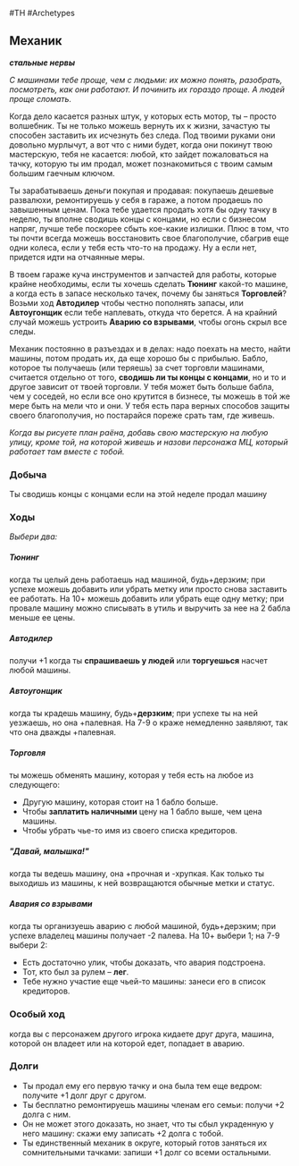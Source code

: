 #TH #Archetypes 

## Механик
***стальные нервы***

*С машинами тебе проще, чем с людьми: их можно понять, разобрать, посмотреть, как они работают. И починить их гораздо проще. А людей проще сломать.*

Когда дело касается разных штук, у которых есть мотор, ты – просто волшебник. Ты не только можешь вернуть их к жизни, зачастую ты способен заставить их исчезнуть без следа. Под твоими руками они довольно мурлычут, а вот что с ними будет, когда они покинут твою мастерскую, тебя не касается: любой, кто зайдет пожаловаться на тачку, которую ты им продал, может познакомиться с твоим самым большим гаечным ключом.

Ты зарабатываешь деньги покупая и продавая: покупаешь дешевые развалюхи, ремонтируешь у себя в гараже, а потом продаешь по завышенным ценам. Пока тебе удается продать хотя бы одну тачку в неделю, ты вполне сводишь концы с концами, но если с бизнесом напряг, лучше тебе поскорее сбыть кое-какие излишки. Плюс в том, что ты почти всегда можешь восстановить свое благополучие, сбагрив еще одни колеса, если у тебя есть что-то на продажу. Ну а если нет, придется идти на отчаянные меры.

В твоем гараже куча инструментов и запчастей для работы, которые крайне необходимы, если ты хочешь сделать **Тюнинг** какой-то машине, а когда есть в запасе несколько тачек, почему бы заняться **Торговлей**? Возьми ход **Автодилер** чтобы честно пополнять запасы, или **Автоугонщик** если тебе наплевать, откуда что берется. А на крайний случай можешь устроить **Аварию со взрывами**, чтобы огонь скрыл все следы.

Механик постоянно в разъездах и в делах: надо поехать на место, найти машины, потом продать их, да еще хорошо бы с прибылью. Бабло, которое ты получаешь (или теряешь) за счет торговли машинами, считается отдельно от того, **сводишь ли ты концы с концами**, но и то и другое зависит от твоей торговли. У тебя может быть больше бабла, чем у соседей, но если все оно крутится в бизнесе, ты можешь в той же мере быть на мели что и они. У тебя есть пара верных способов защиты своего благополучия, но постарайся пореже срать там, где живешь.

*Когда вы рисуете план раёна, добавь свою мастерскую на любую улицу, кроме той, на которой живешь и назови персонажа МЦ, который работает там вместе с тобой.*

### Добыча
Ты сводишь концы с концами если на этой неделе продал машину

### Ходы
*Выбери два:*

##### Тюнинг
когда ты целый день работаешь над машиной, будь+дерзким; при успехе можешь добавить или убрать метку или просто снова заставить ее работать. На 10+ можешь добавить или убрать еще одну метку; при провале машину можно списывать в утиль и выручить за нее на 2 бабла меньше ее цены. 

##### Автодилер
получи +1 когда ты **спрашиваешь у людей** или **торгуешься** насчет любой машины.

##### Автоугонщик
когда ты крадешь машину, будь+**дерзким**; при успехе ты на ней уезжаешь, но она +палевная. На 7-9 о краже немедленно заявляют, так что она дважды +палевная. 

##### Торговля
ты можешь обменять машину, которая у тебя есть на любое из следующего: 
- Другую машину, которая стоит на 1 бабло больше. 
- Чтобы **заплатить наличными** цену на 1 бабло выше, чем цена машины. 
- Чтобы убрать чье-то имя из своего списка кредиторов. 

##### "Давай, малышка!"
когда ты ведешь машину, она +прочная и -хрупкая. Как только ты выходишь из машины, к ней возвращаются обычные метки и статус. 

##### Авария со взрывами
когда ты организуешь аварию с любой машиной, будь+дерзким; при успехе владелец машины получает -2 палева.
На 10+ выбери 1; на 7-9 выбери 2: 
- Есть достаточно улик, чтобы доказать, что авария подстроена. 
- Тот, кто был за рулем – **лег**. 
- Тебе нужно участие еще чьей-то машины: занеси его в список кредиторов.


### Особый ход
когда вы с персонажем другого игрока кидаете друг друга, машина, которой он владеет или на которой едет, попадает в аварию.

### Долги
- Ты продал ему его первую тачку и она была тем еще ведром: получите +1 долг друг с другом. 
- Ты бесплатно ремонтируешь машины членам его семьи: получи +2 долга с ним. 
- Он не может этого доказать, но знает, что ты сбыл украденную у него машину: скажи ему записать +2 долга с тобой. 
- Ты единственный механик в округе, который готов заняться их сомнительными тачками: запиши +1 долг со всеми остальными.
